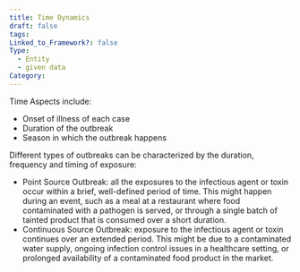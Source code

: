 ```yaml
---
title: Time Dynamics
draft: false
tags: 
Linked_to_Framework?: false
Type:
  - Entity
  - given data
Category:
---
```

Time Aspects include:
- Onset of illness of each case
- Duration of the outbreak
- Season in which the outbreak happens

Different types of outbreaks can be characterized by the duration, frequency and timing of exposure: 
- Point Source Outbreak: all the exposures to the infectious agent or toxin occur within a brief, well-defined period of time. This might happen during an event, such as a meal at a restaurant where food contaminated with a pathogen is served, or through a single batch of tainted product that is consumed over a short duration.
- Continuous Source Outbreak: exposure to the infectious agent or toxin continues over an extended period. This might be due to a contaminated water supply, ongoing infection control issues in a healthcare setting, or prolonged availability of a contaminated food product in the market.